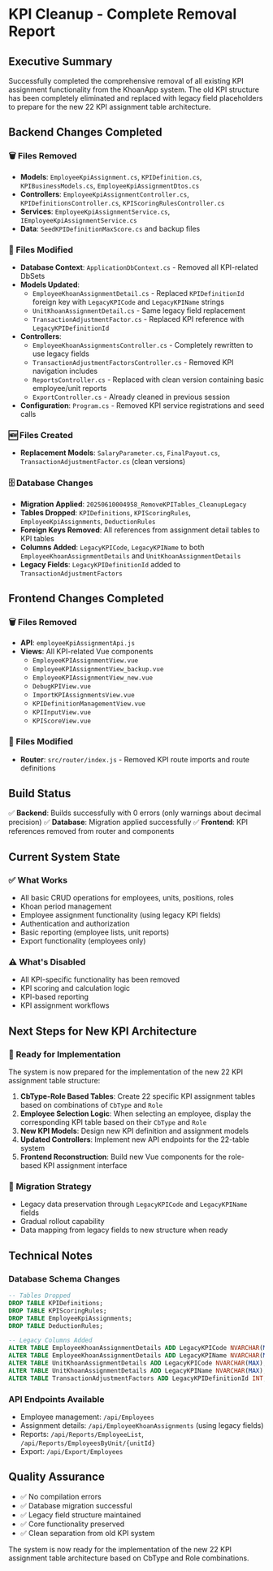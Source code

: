 # KPI Cleanup - Complete Removal Report

## Executive Summary
Successfully completed the comprehensive removal of all existing KPI assignment functionality from the KhoanApp system. The old KPI structure has been completely eliminated and replaced with legacy field placeholders to prepare for the new 22 KPI assignment table architecture.

## Backend Changes Completed

### 🗑️ Files Removed
- **Models**: `EmployeeKpiAssignment.cs`, `KPIDefinition.cs`, `KPIBusinessModels.cs`, `EmployeeKpiAssignmentDtos.cs`
- **Controllers**: `EmployeeKpiAssignmentController.cs`, `KPIDefinitionsController.cs`, `KPIScoringRulesController.cs`
- **Services**: `EmployeeKpiAssignmentService.cs`, `IEmployeeKpiAssignmentService.cs`
- **Data**: `SeedKPIDefinitionMaxScore.cs` and backup files

### 🔧 Files Modified
- **Database Context**: `ApplicationDbContext.cs` - Removed all KPI-related DbSets
- **Models Updated**:
  - `EmployeeKhoanAssignmentDetail.cs` - Replaced `KPIDefinitionId` foreign key with `LegacyKPICode` and `LegacyKPIName` strings
  - `UnitKhoanAssignmentDetail.cs` - Same legacy field replacement
  - `TransactionAdjustmentFactor.cs` - Replaced KPI reference with `LegacyKPIDefinitionId`
- **Controllers**:
  - `EmployeeKhoanAssignmentsController.cs` - Completely rewritten to use legacy fields
  - `TransactionAdjustmentFactorsController.cs` - Removed KPI navigation includes
  - `ReportsController.cs` - Replaced with clean version containing basic employee/unit reports
  - `ExportController.cs` - Already cleaned in previous session
- **Configuration**: `Program.cs` - Removed KPI service registrations and seed calls

### 🆕 Files Created
- **Replacement Models**: `SalaryParameter.cs`, `FinalPayout.cs`, `TransactionAdjustmentFactor.cs` (clean versions)

### 🗄️ Database Changes
- **Migration Applied**: `20250610004958_RemoveKPITables_CleanupLegacy`
- **Tables Dropped**: `KPIDefinitions`, `KPIScoringRules`, `EmployeeKpiAssignments`, `DeductionRules`
- **Foreign Keys Removed**: All references from assignment detail tables to KPI tables
- **Columns Added**: `LegacyKPICode`, `LegacyKPIName` to both `EmployeeKhoanAssignmentDetails` and `UnitKhoanAssignmentDetails`
- **Legacy Fields**: `LegacyKPIDefinitionId` added to `TransactionAdjustmentFactors`

## Frontend Changes Completed

### 🗑️ Files Removed
- **API**: `employeeKpiAssignmentApi.js`
- **Views**: All KPI-related Vue components
  - `EmployeeKPIAssignmentView.vue`
  - `EmployeeKPIAssignmentView_backup.vue`
  - `EmployeeKPIAssignmentView_new.vue`
  - `DebugKPIView.vue`
  - `ImportKPIAssignmentsView.vue`
  - `KPIDefinitionManagementView.vue`
  - `KPIInputView.vue`
  - `KPIScoreView.vue`

### 🔧 Files Modified
- **Router**: `src/router/index.js` - Removed KPI route imports and route definitions

## Build Status
✅ **Backend**: Builds successfully with 0 errors (only warnings about decimal precision)
✅ **Database**: Migration applied successfully
✅ **Frontend**: KPI references removed from router and components

## Current System State

### ✅ What Works
- All basic CRUD operations for employees, units, positions, roles
- Khoan period management
- Employee assignment functionality (using legacy KPI fields)
- Authentication and authorization
- Basic reporting (employee lists, unit reports)
- Export functionality (employees only)

### ⚠️ What's Disabled
- All KPI-specific functionality has been removed
- KPI scoring and calculation logic
- KPI-based reporting
- KPI assignment workflows

## Next Steps for New KPI Architecture

### 🎯 Ready for Implementation
The system is now prepared for the implementation of the new 22 KPI assignment table structure:

1. **CbType-Role Based Tables**: Create 22 specific KPI assignment tables based on combinations of `CbType` and `Role`
2. **Employee Selection Logic**: When selecting an employee, display the corresponding KPI table based on their `CbType` and `Role`
3. **New KPI Models**: Design new KPI definition and assignment models
4. **Updated Controllers**: Implement new API endpoints for the 22-table system
5. **Frontend Reconstruction**: Build new Vue components for the role-based KPI assignment interface

### 🔄 Migration Strategy
- Legacy data preservation through `LegacyKPICode` and `LegacyKPIName` fields
- Gradual rollout capability
- Data mapping from legacy fields to new structure when ready

## Technical Notes

### Database Schema Changes
```sql
-- Tables Dropped
DROP TABLE KPIDefinitions;
DROP TABLE KPIScoringRules; 
DROP TABLE EmployeeKpiAssignments;
DROP TABLE DeductionRules;

-- Legacy Columns Added
ALTER TABLE EmployeeKhoanAssignmentDetails ADD LegacyKPICode NVARCHAR(MAX);
ALTER TABLE EmployeeKhoanAssignmentDetails ADD LegacyKPIName NVARCHAR(MAX);
ALTER TABLE UnitKhoanAssignmentDetails ADD LegacyKPICode NVARCHAR(MAX);
ALTER TABLE UnitKhoanAssignmentDetails ADD LegacyKPIName NVARCHAR(MAX);
ALTER TABLE TransactionAdjustmentFactors ADD LegacyKPIDefinitionId INT;
```

### API Endpoints Available
- Employee management: `/api/Employees`
- Assignment details: `/api/EmployeeKhoanAssignments` (using legacy fields)
- Reports: `/api/Reports/EmployeeList`, `/api/Reports/EmployeesByUnit/{unitId}`
- Export: `/api/Export/Employees`

## Quality Assurance
- ✅ No compilation errors
- ✅ Database migration successful
- ✅ Legacy field structure maintained
- ✅ Core functionality preserved
- ✅ Clean separation from old KPI system

The system is now ready for the implementation of the new 22 KPI assignment table architecture based on CbType and Role combinations.
